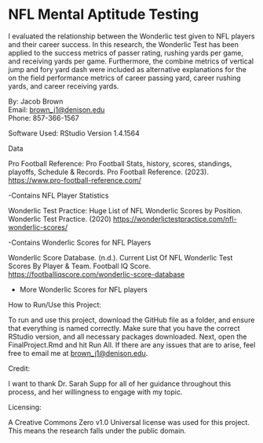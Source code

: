 # NFL Mental Aptitude Testing
I evaluated the relationship between the Wonderlic test given to NFL players and their career success. In this research, the Wonderlic Test has been applied to the success metrics of passer rating, rushing yards per game, and receiving yards per game. Furthermore, the combine metrics of vertical jump and fory yard dash were included as alternative explanations for the on the field performance metrics of career passing yard, career rushing yards, and career receiving yards.

By: Jacob Brown \
Email: brown_j1@denison.edu \
Phone: 857-366-1567 

Software Used: RStudio Version 1.4.1564 

Data

Pro Football Reference: Pro Football Stats, history, scores, standings, playoffs, Schedule & Records. Pro Football Reference. (2023). https://www.pro-football-reference.com/ 

-Contains NFL Player Statistics

Wonderlic Test Practice: Huge List of NFL Wonderlic Scores by Position. Wonderlic Test Practice. (2020) https://wonderlictestpractice.com/nfl-wonderlic-scores/

-Contains Wonderlic Scores for NFL Players

Wonderlic Score Database. (n.d.). Current List Of NFL Wonderlic Test Scores By Player & Team. Football IQ Score. https://footballiqscore.com/wonderlic-score-database

- More Wonderlic Scores for NFL players

How to Run/Use this Project:

To run and use this project, download the GitHub file as a folder, and ensure that everything is named correctly. Make sure that you have the correct RStudio version, and all necessary packages downloaded. Next, open the FinalProject.Rmd and hit Run All. If there are any issues that are to arise, feel free to email me at brown_j1@denison.edu.

Credit: 

I want to thank Dr. Sarah Supp for all of her guidance throughout this process, and her willingness to engage with my topic.

Licensing:

A Creative Commons Zero v1.0 Universal license was used for this project. This means the research falls under the public domain.






